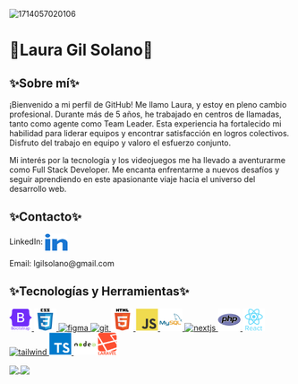 ![1714057020106](https://github.com/ImLauraGS/ImLauraGS/assets/135736563/ab6cc836-a712-443b-93dc-f099c4bd1145)

<h1>🌸Laura Gil Solano🌸</h1>

## ✨Sobre mí✨

¡Bienvenido a mi perfil de GitHub! Me llamo Laura, y estoy en pleno cambio profesional. Durante más de 5 años, he trabajado en centros de llamadas, tanto como agente como Team Leader. Esta experiencia ha fortalecido mi habilidad para liderar equipos y encontrar satisfacción en logros colectivos. Disfruto del trabajo en equipo y valoro el esfuerzo conjunto.

Mi interés por la tecnología y los videojuegos me ha llevado a aventurarme como Full Stack Developer. Me encanta enfrentarme a nuevos desafíos y seguir aprendiendo en este apasionante viaje hacia el universo del desarrollo web.

## ✨Contacto✨
<p align="left"> LinkedIn: 
<a href="https://www.linkedin.com/in/laura-gil-solano/" target="blank"><img align="center" src="https://raw.githubusercontent.com/teamedwardforever/Readme-Generator/71f25dd8b98329b168142a6b782a107b75eab178/svg/Social/linked-in-alt.svg" alt="https://www.linkedin.com/in/laura-gil-solano/" height="30" width="40" /></a></p>

<p align="left"> Email: lgilsolano@gmail.com</p>

## ✨Tecnologías y Herramientas✨

<p align="left"> <a href="https://getbootstrap.com" target="_blank" rel="noreferrer"> <img src="https://raw.githubusercontent.com/devicons/devicon/master/icons/bootstrap/bootstrap-plain-wordmark.svg" alt="bootstrap" width="40" height="40"/> </a> <a href="https://www.w3schools.com/css/" target="_blank" rel="noreferrer"> <img src="https://raw.githubusercontent.com/devicons/devicon/master/icons/css3/css3-original-wordmark.svg" alt="css3" width="40" height="40"/> </a> <a href="https://www.figma.com/" target="_blank" rel="noreferrer"> <img src="https://www.vectorlogo.zone/logos/figma/figma-icon.svg" alt="figma" width="40" height="40"/> </a> <a href="https://git-scm.com/" target="_blank" rel="noreferrer"> <img src="https://www.vectorlogo.zone/logos/git-scm/git-scm-icon.svg" alt="git" width="40" height="40"/> </a> <a href="https://www.w3.org/html/" target="_blank" rel="noreferrer"> <img src="https://raw.githubusercontent.com/devicons/devicon/master/icons/html5/html5-original-wordmark.svg" alt="html5" width="40" height="40"/> </a> <a href="https://developer.mozilla.org/en-US/docs/Web/JavaScript" target="_blank" rel="noreferrer"> <img src="https://raw.githubusercontent.com/devicons/devicon/master/icons/javascript/javascript-original.svg" alt="javascript" width="40" height="40"/> </a> <a href="https://www.mysql.com/" target="_blank" rel="noreferrer"> <img src="https://raw.githubusercontent.com/devicons/devicon/master/icons/mysql/mysql-original-wordmark.svg" alt="mysql" width="40" height="40"/> </a> <a href="https://nextjs.org/" target="_blank" rel="noreferrer"> <img src="https://cdn.worldvectorlogo.com/logos/nextjs-2.svg" alt="nextjs" width="40" height="40"/> </a> <a href="https://www.php.net" target="_blank" rel="noreferrer"> <img src="https://raw.githubusercontent.com/devicons/devicon/master/icons/php/php-original.svg" alt="php" width="40" height="40"/> </a> <a href="https://reactjs.org/" target="_blank" rel="noreferrer"> <img src="https://raw.githubusercontent.com/devicons/devicon/master/icons/react/react-original-wordmark.svg" alt="react" width="40" height="40"/> </a> <a href="https://tailwindcss.com/" target="_blank" rel="noreferrer"> <img src="https://www.vectorlogo.zone/logos/tailwindcss/tailwindcss-icon.svg" alt="tailwind" width="40" height="40"/> </a> <a href="https://www.typescriptlang.org/" target="_blank" rel="noreferrer"> <img src="https://raw.githubusercontent.com/devicons/devicon/master/icons/typescript/typescript-original.svg" alt="typescript" width="40" height="40"/> </a> <img src="https://raw.githubusercontent.com/teamedwardforever/Readme-Generator/71f25dd8b98329b168142a6b782a107b75eab178/svg/Skills/Backend/nodejs-original-wordmark.svg" alt="NodeJs" width="40" height="40"/><img src="https://raw.githubusercontent.com/teamedwardforever/Readme-Generator/71f25dd8b98329b168142a6b782a107b75eab178/svg/Skills/Framework/laravel-plain-wordmark.svg" alt="Laravel" width="40" height="40"/>
</p>

<a href="https://github.com/ImLauraGS">
<img align="center" src="http://github-profile-summary-cards.vercel.app/api/cards/stats?username=ImLauraGS&theme=2077" height="180em" />
<img align="center" src="http://github-profile-summary-cards.vercel.app/api/cards/profile-details?username=ImLauraGS&theme=2077" height="180em" />
</div>


